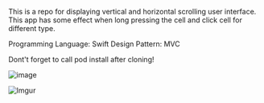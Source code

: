 This is a repo for displaying vertical and horizontal scrolling user interface. This app has some effect when long pressing the cell and click cell for different type.

Programming Language: Swift
Design Pattern: MVC

Dont't forget to call pod install after cloning!

![image](https://github.com/lmw4051/AppStoreUI/blob/74d72098ce53d6e26fd4fe3099a82515dbfbefee/ezgif-1-e073d778b69b.gif)

![Imgur](https://i.imgur.com/88Jtlj0.png)
